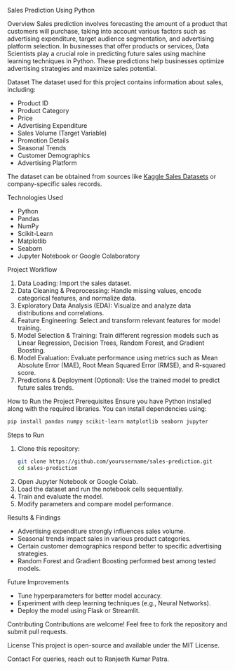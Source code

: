  Sales Prediction Using Python

 Overview
Sales prediction involves forecasting the amount of a product that customers will purchase, taking into account various factors such as advertising expenditure, target audience segmentation, and advertising platform selection. In businesses that offer products or services, Data Scientists play a crucial role in predicting future sales using machine learning techniques in Python. These predictions help businesses optimize advertising strategies and maximize sales potential.

 Dataset
The dataset used for this project contains information about sales, including:
- Product ID
- Product Category
- Price
- Advertising Expenditure
- Sales Volume (Target Variable)
- Promotion Details
- Seasonal Trends
- Customer Demographics
- Advertising Platform

The dataset can be obtained from sources like [Kaggle Sales Datasets](https://www.kaggle.com) or company-specific sales records.

 Technologies Used
- Python
- Pandas
- NumPy
- Scikit-Learn
- Matplotlib
- Seaborn
- Jupyter Notebook or Google Colaboratory

 Project Workflow
1. Data Loading: Import the sales dataset.
2. Data Cleaning & Preprocessing: Handle missing values, encode categorical features, and normalize data.
3. Exploratory Data Analysis (EDA): Visualize and analyze data distributions and correlations.
4. Feature Engineering: Select and transform relevant features for model training.
5. Model Selection & Training: Train different regression models such as Linear Regression, Decision Trees, Random Forest, and Gradient Boosting.
6. Model Evaluation: Evaluate performance using metrics such as Mean Absolute Error (MAE), Root Mean Squared Error (RMSE), and R-squared score.
7. Predictions & Deployment (Optional): Use the trained model to predict future sales trends.

 How to Run the Project
 Prerequisites
Ensure you have Python installed along with the required libraries. You can install dependencies using:
```bash
pip install pandas numpy scikit-learn matplotlib seaborn jupyter
```

 Steps to Run
1. Clone this repository:
   ```bash
   git clone https://github.com/yourusername/sales-prediction.git
   cd sales-prediction
   ```
2. Open Jupyter Notebook or Google Colab.
3. Load the dataset and run the notebook cells sequentially.
4. Train and evaluate the model.
5. Modify parameters and compare model performance.

 Results & Findings
- Advertising expenditure strongly influences sales volume.
- Seasonal trends impact sales in various product categories.
- Certain customer demographics respond better to specific advertising strategies.
- Random Forest and Gradient Boosting performed best among tested models.

 Future Improvements
- Tune hyperparameters for better model accuracy.
- Experiment with deep learning techniques (e.g., Neural Networks).
- Deploy the model using Flask or Streamlit.

 Contributing
Contributions are welcome! Feel free to fork the repository and submit pull requests.

 License
This project is open-source and available under the MIT License.

 Contact
For queries, reach out to Ranjeeth Kumar Patra.
